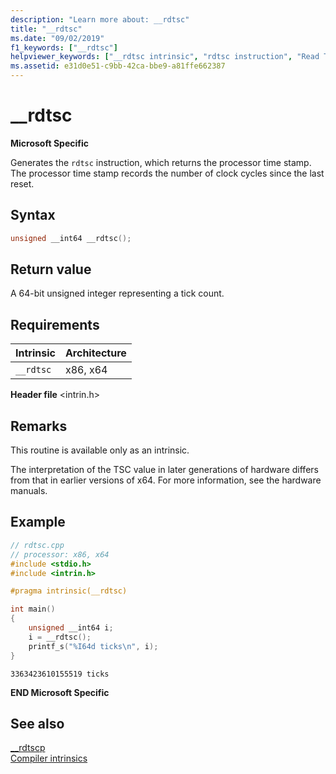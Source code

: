 ```yaml
---
description: "Learn more about: __rdtsc"
title: "__rdtsc"
ms.date: "09/02/2019"
f1_keywords: ["__rdtsc"]
helpviewer_keywords: ["__rdtsc intrinsic", "rdtsc instruction", "Read Time Stamp Counter instruction"]
ms.assetid: e31d0e51-c9bb-42ca-bbe9-a81ffe662387
---
```

# __rdtsc

**Microsoft Specific**

Generates the `rdtsc` instruction, which returns the processor time stamp. The processor time stamp records the number of clock cycles since the last reset.

## Syntax

```C
unsigned __int64 __rdtsc();
```

## Return value

A 64-bit unsigned integer representing a tick count.

## Requirements

|Intrinsic|Architecture|
|---------------|------------------|
|`__rdtsc`|x86, x64|

**Header file** \<intrin.h>

## Remarks

This routine is available only as an intrinsic.

The interpretation of the TSC value in later generations of hardware differs from that in earlier versions of x64. For more information, see the hardware manuals.

## Example

```cpp
// rdtsc.cpp
// processor: x86, x64
#include <stdio.h>
#include <intrin.h>

#pragma intrinsic(__rdtsc)

int main()
{
    unsigned __int64 i;
    i = __rdtsc();
    printf_s("%I64d ticks\n", i);
}
```

```Output
3363423610155519 ticks
```

**END Microsoft Specific**

## See also

[__rdtscp](../intrinsics/rdtscp.md)\
[Compiler intrinsics](../intrinsics/compiler-intrinsics.md)

